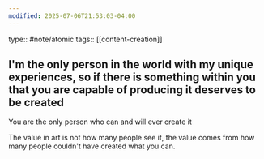 ```yaml
---
modified: 2025-07-06T21:53:03-04:00
---
```

type:: #note/atomic
tags:: [[content-creation]]

## I'm the only person in the world with my unique experiences, so if there is something within you that you are capable of producing it deserves to be created

You are the only person who can and will ever create it

The value in art is not how many people see it, the value comes from how many people couldn't have created what you can.
